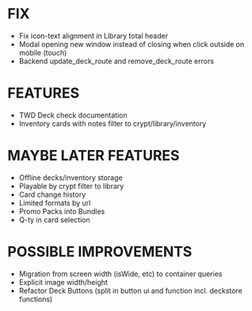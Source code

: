 # FIX
- Fix icon-text alignment in Library total header
- Modal opening new window instead of closing when click outside on mobile (touch)
- Backend update_deck_route and remove_deck_route errors

# FEATURES
- TWD Deck check documentation
- Inventory cards with notes filter to crypt/library/inventory

# MAYBE LATER FEATURES
- Offline decks/inventory storage
- Playable by crypt filter to library
- Card change history
- Limited formats by url
- Promo Packs into Bundles
- Q-ty in card selection

# POSSIBLE IMPROVEMENTS
- Migration from screen width (isWide, etc) to container queries
- Explicit image width/height
- Refactor Deck Buttons (split in button ui and function incl. deckstore functions)
